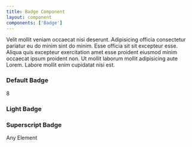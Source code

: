 ```yaml
---
title: Badge Component
layout: component
components: ['Badge']
---
```


<script>
  import { Badge, Preview } from '$lib/components'
</script>

Velit mollit veniam occaecat nisi deserunt. Adipisicing officia consectetur pariatur eu do minim sint do minim. Esse officia sit sit excepteur esse. Aliqua quis excepteur exercitation amet esse proident eiusmod minim occaecat ipsum proident non. Ut mollit laborum mollit adipisicing aute Lorem. Labore mollit enim cupidatat nisi est.

### Default Badge

<Badge>8</Badge>
<Badge title="12" />
<Badge title="Longer Text" />

### Light Badge

<Badge type="light" title="6" />
<Badge type="light" title="42" />
<Badge type="light" title="Longer Text" />

### Superscript Badge

<p>Any Element<Badge sup title="Superscript" /></p>
